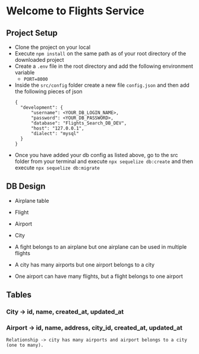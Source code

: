 # Welcome to Flights Service

## Project Setup
- Clone the project on your local
- Execute `npm install` on the same path as of your root directory of the downloaded project
- Create a `.env` file in the root directory and add the following environment variable
  - `PORT=8000`
- Inside the `src/config` folder create a new file `config.json` and then add the following pieces of json
  ```
  {
    "development": {
        "username": <YOUR_DB_LOGIN_NAME>,
        "password": <YOUR_DB_PASSWORD>,
        "database": "Flights_Search_DB_DEV",
        "host": "127.0.0.1",
        "dialect": "mysql"
    }
  }

  ```
- Once you have added your db config as listed above, go to the src folder from your terminal and execute `npx sequelize db:create` and then execute `npx sequelize db:migrate`


## DB Design
  - Airplane table
  - Flight
  - Airport
  - City
  
  - A fight belongs to an airplane but one airplane can be used in multiple flights
  - A city has many airports but one airport belongs to a city
  - One airport can have many flights, but a flight belongs to one airport


## Tables

### City -> id, name, created_at, updated_at
### Airport -> id, name, address, city_id, created_at, updated_at
    Relationship -> city has many airports and airport belongs to a city (one to many).

